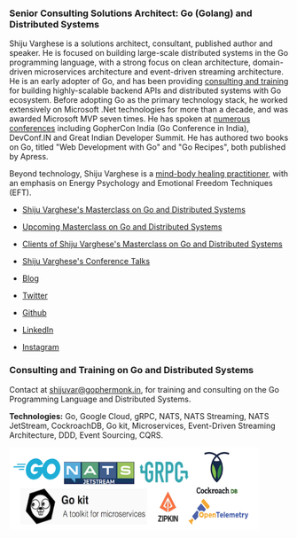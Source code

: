 
### Senior Consulting Solutions Architect: Go (Golang) and Distributed Systems
Shiju Varghese is a solutions architect, consultant, published author and speaker. He is focused on building large-scale distributed systems in the Go programming language, with a strong focus on clean architecture, domain-driven microservices architecture and event-driven streaming architecture. He is an early adopter of Go, and has been providing [consulting and training](https://github.com/shijuvar/shijuvar/blob/master/masterclass.md) for building highly-scalable backend APIs and distributed systems with Go ecosystem. Before adopting Go as the primary technology stack, he worked extensively on Microsoft .Net technologies for more than a decade, and was awarded Microsoft MVP seven times. He has spoken at [numerous conferences](https://github.com/shijuvar/shijuvar/blob/master/conferences.md) including GopherCon India (Go Conference in India), DevConf.IN and Great Indian Developer Summit. He has authored two books on Go, titled "Web Development with Go" and "Go Recipes", both published by Apress.

Beyond technology, Shiju Varghese is a [mind-body healing practitioner](https://github.com/shijuvar/shijuvar/blob/master/mindbody-healing.md), with an emphasis on Energy Psychology and Emotional Freedom Techniques (EFT).

* [Shiju Varghese's Masterclass on Go and Distributed Systems](https://github.com/shijuvar/shijuvar/blob/master/masterclass.md)
* [Upcoming Masterclass on Go and Distributed Systems](https://github.com/shijuvar/shijuvar/blob/master/active_masterclass.md)

* [Clients of Shiju Varghese's Masterclass on Go and Distributed Systems](https://github.com/shijuvar/shijuvar/blob/master/golang-clients.md)
* [Shiju Varghese's Conference Talks](https://github.com/shijuvar/shijuvar/blob/master/conferences.md)

* [Blog](https://medium.com/@shijuvar)
* [Twitter](https://twitter.com/shijucv)
* [Github](https://github.com/shijuvar)
* [LinkedIn](https://linkedin.com/in/shijuvar)
* [Instagram](https://www.instagram.com/shijuvar)

### Consulting and Training on Go and Distributed Systems
Contact at shijuvar@gophermonk.in, for training and consulting on the Go Programming Language and Distributed Systems.

<b>Technologies:</b> Go, Google Cloud, gRPC, NATS, NATS Streaming, NATS JetStream, CockroachDB, Go kit, Microservices, Event-Driven Streaming Architecture, DDD, Event Sourcing, CQRS.

<a href="(https://medium.com/@shijuvar"><img src="https://github.com/shijuvar/shijuvar/blob/master/img/tech_stack_go.png" align="left" height="150" width="450" ></a>
